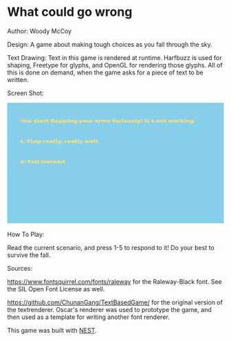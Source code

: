# What could go wrong

Author: Woody McCoy

Design: A game about making tough choices as you fall through the sky.

Text Drawing: Text in this game is rendered at runtime. Harfbuzz is used for shaping, Freetype for glyphs, and OpenGL for rendering those glyphs. All of this is done on demand, when the game asks for a piece of text to be written.

Screen Shot:

![Screen Shot](ScreenshotActual.png)

How To Play:

Read the current scenario, and press 1-5 to respond to it! Do your best to survive the fall.

Sources: 

https://www.fontsquirrel.com/fonts/raleway for the Raleway-Black font. See the SIL Open Font License as well.

https://github.com/ChunanGang/TextBasedGame/ for the original version of the textrenderer. Oscar's renderer was used to prototype the game,
and then used as a template for writing another font renderer.

This game was built with [NEST](NEST.md).

